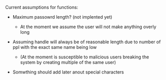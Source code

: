 Current assumptions for functions:

- Maximum passowrd length? (not implented yet)
    - At the moment we assume the user will not make anything overly long

- Assuming handle will always be of reasonable length due to number of ppl with the exact same name being low
    - (At the moment is susceptible to malicious users breaking the system by creating multiple of the same user)

- Somwthing should add later anout special characters